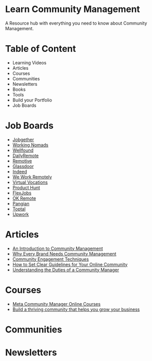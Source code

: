 # Learn Community Management
A Resource hub with everything you need to know about Community Management. 

# Table of Content
- Learning Videos
- Articles
- Courses 
- Communities
- Newsletters
- Books
- Tools
- Build your Portfolio
- Job Boards

# Job Boards
- [Jobgether](https://jobgether.com/) 
- [Working Nomads](https://www.workingnomads.com/jobs) 
- [Wellfound](https://wellfound.com/jobs) 
- [DailyRemote](https://dailyremote.com/) 
- [Remotive](https://remotive.com/) 
- [Glassdoor](https://www.glassdoor.com/Job/index.htm) 
- [Indeed](https://indeed.com/) 
- [We Work Remotely](https://weworkremotely.com/) 
- [Virtual Vocations](https://www.virtualvocations.com/) 
- [Product Hunt](https://www.producthunt.com/) 
- [FlexJobs](https://www.flexjobs.com/homeVariant/t2)
- [OK Remote](https://remoteok.com/)
- [Pangian](https://pangian.com/daffodil/)
- [Toptal](https://www.toptal.com/) 
- [Upwork](https://www.upwork.com/)

# Articles 
- [An Introduction to Community Management](https://www.linkedin.com/pulse/introduction-community-management-mfonobong-umondia-njkzf/?trackingId=6sbsNtMbTpOkb1ZddTaO8w%3D%3D) 
- [Why Every Brand Needs Community Management](https://www.linkedin.com/pulse/why-every-brand-needs-community-management-mfonobong-umondia-mukkf/)
- [Community Engagement Techniques](https://www.linkedin.com/pulse/community-engagement-techniques-mfonobong-umondia-x98pf/) 
- [How to Set Clear Guidelines for Your Online Community](https://www.linkedin.com/pulse/how-set-clear-guidelines-your-online-community-mfonobong-umondia-l0dcf/)
- [Understanding the Duties of a Community Manager](https://www.linkedin.com/pulse/understanding-duties-community-manager-mfonobong-umondia-s5dvf/)

# Courses 
- [Meta Community Manager Online Courses](https://www.facebookblueprint.com/student/collection/205897-facebook-community-manager-online-courses) 
- [Build a thriving community that helps you grow your business](https://training.thinkific.com/courses/thriving-communities)

# Communities 

# Newsletters 
